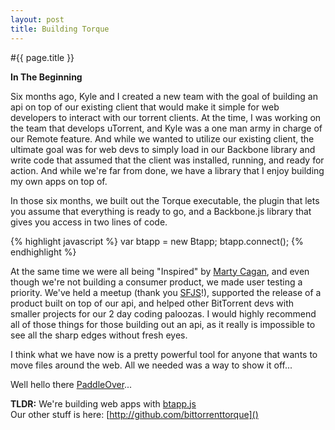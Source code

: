 ```yaml
---
layout: post
title: Building Torque
---
```


#{{ page.title }}

__In The Beginning__

Six months ago, Kyle and I created a new team with the goal of building an api on top of our existing client that would make it simple for web developers to interact with our torrent clients. At the time, I was working on the team that develops uTorrent, and Kyle was a one man army in charge of our Remote feature. And while we wanted to utilize our existing client, the ultimate goal was for web devs to simply load in our Backbone library and write code that assumed that the client was installed, running, and ready for action. And while we're far from done, we have a library that I enjoy building my own apps on top of.

In those six months, we built out the Torque executable, the plugin that lets you assume that everything is ready to go, and a Backbone.js library that gives you access in two lines of code. 

{% highlight javascript %}
var btapp = new Btapp;
btapp.connect();
{% endhighlight %}

At the same time we were all being "Inspired" by [Marty Cagan](https://twitter.com/intent/user?screen_name=cagan), and even though we're not building a consumer product, we made user testing a priority. We've held a meetup (thank you [SFJS](http://www.meetup.com/jsmeetup/)!), supported the release of a product built on top of our api, and helped other BitTorrent devs with smaller projects for our 2 day coding paloozas. I would highly recommend all of those things for those building out an api, as it really is impossible to see all the sharp edges without fresh eyes. 

I think what we have now is a pretty powerful tool for anyone that wants to move files around the web. All we needed was a way to show it off...

Well hello there [PaddleOver](../../../2012/06/29/making-of-paddle-over.html)...

__TLDR:__ 
We're building web apps with [btapp.js](http://github.com/bittorrenttorque/btapp)  
Our other stuff is here: [http://github.com/bittorrenttorque]()
